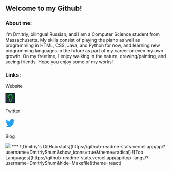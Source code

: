 
## Welcome to my Github!

### About me:
I'm Dmitriy, bilingual Russian, and I am a Computer Science student from Massachusetts. My skills consist of playing the piano as well as programming in HTML, CSS, Java, and Python for now, and learning new programming languages in the future as part of my career or even my own growth. On my freetime, I enjoy walking in the nature, drawing/painting, and seeing friends. Hope you enjoy some of my works!

### Links:
<p>Website</p>
<a href="https://www.dhotspot.xyz"><img src="logo.ico" width="30" height="30"></a>
<p>Twitter</p>
<a href="https://www.twitter.com/DmitriyShumkin"><img src="twitter.png" width="30" height="30"></a>
<p>Blog</p>
<a href="https://www.dhotspotblog.wordpress.com"><img src="https://dhotspotblog.files.wordpress.com/2022/06/image-4.jpg?w=150"></a>
***
![Dmitriy's GitHub stats](https://github-readme-stats.vercel.app/api?username=DmitriyShum&show_icons=true&theme=radical)
![Top Languages](https://github-readme-stats.vercel.app/api/top-langs/?username=DmitriyShum&hide=Makefile&theme=react)
